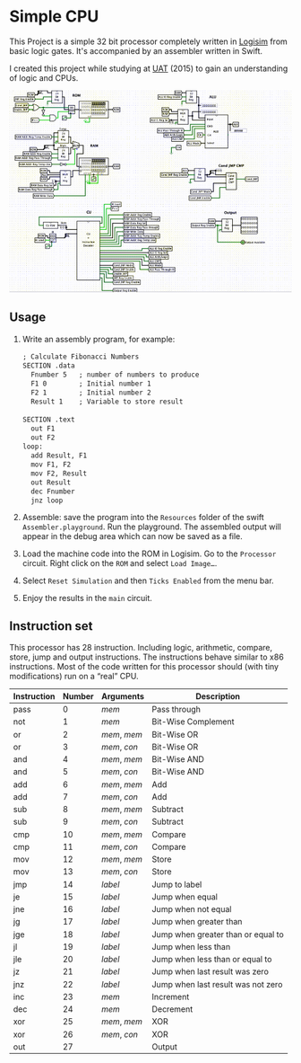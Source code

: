 # Simple CPU

This Project is a simple 32 bit processor completely written in [Logisim](http://www.cburch.com/logisim/) from basic logic gates. It's accompanied by an assembler written in Swift.

I created this project while studying at [UAT](https://www.uat.edu) (2015) to gain an understanding of logic and CPUs.

![CPU Running Fibonacci](screenshots/CPU-Running-Fibonacci.gif)


## Usage

1. Write an assembly program, for example:

	```assembly
	; Calculate Fibonacci Numbers
	SECTION .data
	  Fnumber 5   ; number of numbers to produce
	  F1 0        ; Initial number 1
	  F2 1        ; Initial number 2
	  Result 1    ; Variable to store result
	
	SECTION .text
	  out F1
	  out F2
	loop:
	  add Result, F1
	  mov F1, F2
	  mov F2, Result
	  out Result
	  dec Fnumber
	  jnz loop
	```

2. Assemble: save the program into the `Resources` folder of the swift `Assembler.playground`. Run the playground. The assembled output will appear in the debug area which can now be saved as a file.
3. Load the machine code into the ROM in Logisim. Go to the `Processor` circuit. Right click on the `ROM` and select `Load Image…`. 
4. Select `Reset Simulation` and then `Ticks Enabled` from the menu bar.
5. Enjoy the results in the `main` circuit.


## Instruction set

This processor has 28 instruction. Including logic, arithmetic, compare, store, jump and output instructions. The instructions behave similar to x86 instructions. Most of the code written for this processor should (with tiny modifications) run on a “real” CPU.


Instruction | Number | Arguments | Description
--- | ---- | --- | ---
pass | 0 | _mem_ | Pass through
not | 1 | _mem_ | Bit-Wise Complement
or | 2 | _mem_, _mem_ | Bit-Wise OR
or | 3 | _mem_, _con_ | Bit-Wise OR
and | 4 | _mem_, _mem_ | Bit-Wise AND
and | 5 | _mem_, _con_ | Bit-Wise AND
add | 6 | _mem_, _mem_ | Add
add | 7 | _mem_, _con_ | Add
sub | 8 | _mem_, _mem_ | Subtract
sub | 9 | _mem_, _con_ | Subtract
cmp | 10 | _mem_, _mem_ | Compare
cmp | 11 | _mem_, _con_ | Compare
mov | 12 | _mem_, _mem_ | Store
mov | 13 | _mem_, _con_ | Store
jmp | 14 | _label_ | Jump to label
je | 15 | _label_ | Jump when equal
jne | 16 | _label_ | Jump when not equal
jg | 17 | _label_ | Jump when greater than
jge | 18 | _label_ | Jump when greater than or equal to
jl | 19 | _label_ | Jump when less than
jle | 20 | _label_ | Jump when less than or equal to
jz | 21 | _label_ | Jump when last result was zero
jnz | 22 | _label_ | Jump when last result was not zero
inc | 23 | _mem_ | Increment
dec | 24 | _mem_ | Decrement
xor | 25 | _mem_, _mem_ | XOR
xor | 26 | _mem_, _con_ | XOR
out | 27 |  | Output




